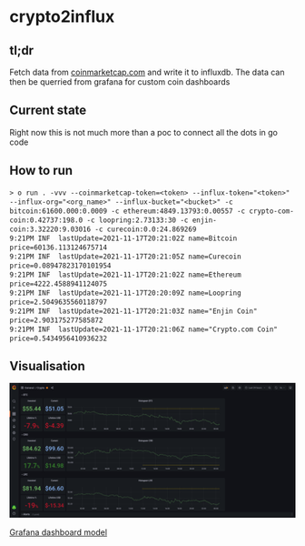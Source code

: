# crypto2influx

## tl;dr

Fetch data from [coinmarketcap.com](https://coinmarketcap.com) and write it to influxdb.
The data can then be querried from grafana for custom coin dashboards

## Current state

Right now this is not much more than a poc to connect all the dots in go code

## How to run

```
> o run . -vvv --coinmarketcap-token=<token> --influx-token="<token>" --influx-org="<org_name>" --influx-bucket="<bucket>" -c bitcoin:61600.000:0.0009 -c ethereum:4849.13793:0.00557 -c crypto-com-coin:0.42737:198.0 -c loopring:2.73133:30 -c enjin-coin:3.32220:9.03016 -c curecoin:0.0:24.869269
9:21PM INF  lastUpdate=2021-11-17T20:21:02Z name=Bitcoin price=60136.113124675714
9:21PM INF  lastUpdate=2021-11-17T20:21:05Z name=Curecoin price=0.08947823170101954
9:21PM INF  lastUpdate=2021-11-17T20:21:02Z name=Ethereum price=4222.4588941124075
9:21PM INF  lastUpdate=2021-11-17T20:20:09Z name=Loopring price=2.5049635560118797
9:21PM INF  lastUpdate=2021-11-17T20:21:03Z name="Enjin Coin" price=2.903175277585872
9:21PM INF  lastUpdate=2021-11-17T20:21:06Z name="Crypto.com Coin" price=0.5434956410936232
```

## Visualisation

![Grafana dashboard](./grafana/grafana1.png)

[Grafana dashboard model](/grafana/dashboard.json)
